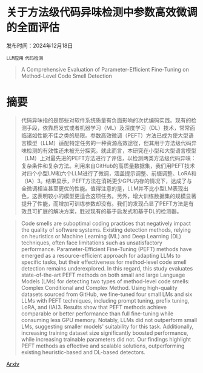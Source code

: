 # 关于方法级代码异味检测中参数高效微调的全面评估

发布时间：2024年12月18日

`LLM应用` `代码检测`

> A Comprehensive Evaluation of Parameter-Efficient Fine-Tuning on Method-Level Code Smell Detection

# 摘要

> 代码异味指的是那些对软件系统质量有负面影响的次优编码实践。现有的检测手段，依靠启发式或者机器学习（ML）及深度学习（DL）技术，常常面临诸如性能不佳之类的局限。参数高效微调（PEFT）方法已成为使大型语言模型（LLM）适配特定任务的一种资源高效途径，但其用于方法级代码异味检测的有效性还未被充分探究。就此而言，本研究在小型和大型语言模型（LM）上对最先进的PEFT方法进行了评估，以检测两类方法级代码异味：复杂条件和复杂方法。利用来自GitHub的高质量数据集，我们用PEFT技术对四个小型LM和六个LLM进行了微调，涵盖提示调整、前缀调整、LoRA和（IA）3。结果显示，PEFT方法在消耗更少GPU内存的情况下，达成了与全微调相当甚至更优的性能。值得注意的是，LLM并不比小型LM表现出色，这表明较小的模型更适合这项任务。另外，增大训练数据集的规模显著提升了性能，而增加可训练参数却没有。我们的发现凸显了PEFT方法是有效且可扩展的解决方案，胜过现有的基于启发式和基于DL的检测器。

> Code smells are suboptimal coding practices that negatively impact the quality of software systems. Existing detection methods, relying on heuristics or Machine Learning (ML) and Deep Learning (DL) techniques, often face limitations such as unsatisfactory performance. Parameter-Efficient Fine-Tuning (PEFT) methods have emerged as a resource-efficient approach for adapting LLMs to specific tasks, but their effectiveness for method-level code smell detection remains underexplored. In this regard, this study evaluates state-of-the-art PEFT methods on both small and large Language Models (LMs) for detecting two types of method-level code smells: Complex Conditional and Complex Method. Using high-quality datasets sourced from GitHub, we fine-tuned four small LMs and six LLMs with PEFT techniques, including prompt tuning, prefix tuning, LoRA, and (IA)3. Results show that PEFT methods achieve comparable or better performance than full fine-tuning while consuming less GPU memory. Notably, LLMs did not outperform small LMs, suggesting smaller models' suitability for this task. Additionally, increasing training dataset size significantly boosted performance, while increasing trainable parameters did not. Our findings highlight PEFT methods as effective and scalable solutions, outperforming existing heuristic-based and DL-based detectors.

[Arxiv](https://arxiv.org/abs/2412.13801)